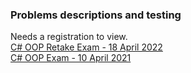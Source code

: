 ### Problems descriptions and testing  

Needs a registration to view.  
[C# OOP Retake Exam - 18 April 2022](https://judge.softuni.org/Contests/3401/CSharp-OOP-Retake-Exam-18-April-2022)  
[C# OOP Exam - 10 April 2021](https://judge.softuni.org/Contests/2853/CSharp-OOP-Exam-10-April-2021)  
